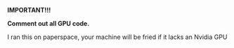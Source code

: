 **IMPORTANT!!!**

**Comment out all GPU code.** 

I ran this on paperspace, your machine will be fried if it lacks an Nvidia GPU
